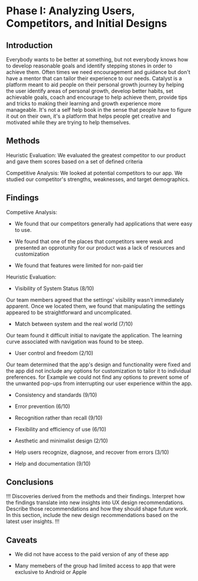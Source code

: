 # Phase I: Analyzing Users, Competitors, and Initial Designs

## Introduction

Everybody wants to be better at something, but not everybody knows how to develop reasonable goals and identify stepping stones in order to achieve them. Often times we need encouragement and guidance but don't have a mentor that can tailor their experience to our needs. Catalyst is a platform meant to aid people on their personal growth journey by helping the user identify areas of personal growth, develop better habits, set achievable goals, coach and encourage to help achieve them, provide tips and tricks to making their learning and growth experience more manageable. It's not a self help book in the sense that people have to figure it out on their own, it's a platform that helps people get creative and motivated while they are trying to help themselves.

## Methods

Heuristic Evaluation: We evaluated the greatest competitor to our product and gave them scores based on a set of defined criteria

Competitive Analysis: We looked at potential competitors to our app. We studied our competitor's strengths, weaknesses, and target demographics.

## Findings

Competiive Analysis:

+ We found that our competitors generally had applications that were easy to use.

+ We found that one of the places that competitors were weak and presented an opprotunity for our product was a lack of resources and customization 

+ We found that features were limited for non-paid tier

Heuristic Evaluation:

+ Visibility of System Status (8/10)

Our team members agreed that the settings' visibility wasn't immediately apparent.
Once we located them, we found that manipulating the settings appeared to be straightforward and uncomplicated.

+ Match between system and the real world (7/10)

Our team found it difficult initial to navigate the application. The learning curve associated with navigation was found to be steep.

+ User control and freedom (2/10)

Our team determined that the app's design and functionality were fixed and the app did not include any options for customization to tailor it to individual preferences. for Example we could not find any options to prevent some of the unwanted pop-ups from interrupting our
user experience within the app.

+ Consistency and standards (9/10)

+ Error prevention (6/10)

+ Recognition rather than recall (9/10)

+ Flexibility and efficiency of use (6/10)

+ Aesthetic and minimalist design (2/10)

+ Help users recognize, diagnose, and recover from errors (3/10)

+ Help and documentation (9/10)

## Conclusions

!!! Discoveries derived from the methods and their findings. Interpret how the findings translate into new insights into UX design recommendations. Describe those recommendations and how they should shape future work. In this section, include the new design recommendations based on the latest user insights. !!!

## Caveats

+ We did not have access to the paid version of any of these app

+ Many memebers of the group had limited access to app that were exclusive to Android or Apple
